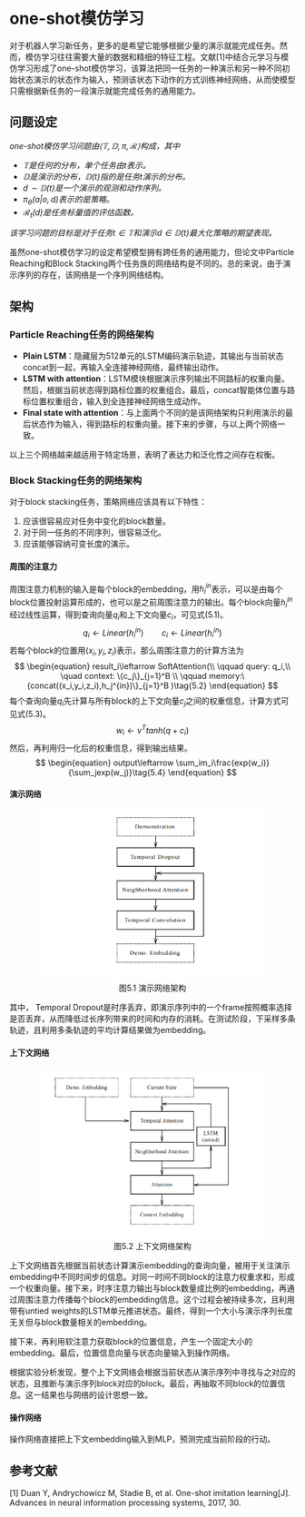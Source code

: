 # one-shot模仿学习

对于机器人学习新任务，更多的是希望它能够根据少量的演示就能完成任务。然而，模仿学习往往需要大量的数据和精细的特征工程。文献[1]中结合元学习与模仿学习形成了one-shot模仿学习，该算法把同一任务的一种演示和另一种不同初始状态演示的状态作为输入，预测该状态下动作的方式训练神经网络，从而使模型只需根据新任务的一段演示就能完成任务的通用能力。

## 问题设定

*one-shot模仿学习问题由$\langle \mathbb{T},\mathbb{D},\pi,\mathcal{R} \rangle$构成，其中*

- *$\mathbb{T}$是任何的分布，单个任务由$t$表示。*
- *$\mathbb{D}$是演示的分布，$\mathbb{D}(t)$指的是任务$t$演示的分布。*
- *$d\sim\mathbb{D}(t)$是一个演示的观测和动作序列。*
- *$\pi_{\theta}(a\vert o,d)$表示的是策略。*
- *$\mathcal{R}_t(d)$是任务标量值的评估函数。*

*该学习问题的目标是对于任务$t\in\mathbb{T}$和演示$d\in\mathbb{D}(t)$最大化策略的期望表现。*

虽然one-shot模仿学习的设定希望模型拥有跨任务的通用能力，但论文中Particle Reaching和Block Stacking两个任务族的网络结构是不同的。总的来说，由于演示序列的存在，该网络是一个序列网络结构。

## 架构

### Particle Reaching任务的网络架构

- **Plain LSTM**：隐藏层为512单元的LSTM编码演示轨迹，其输出与当前状态concat到一起，再输入全连接神经网络，最终输出动作。
- **LSTM with attention**：LSTM模块根据演示序列输出不同路标的权重向量。然后，根据当前状态得到路标位置的权重组合。最后，concat智能体位置与路标位置权重组合，输入到全连接神经网络生成动作。
- **Final state with attention**：与上面两个不同的是该网络架构只利用演示的最后状态作为输入，得到路标的权重向量。接下来的步骤，与以上两个网络一致。

以上三个网络越来越适用于特定场景，表明了表达力和泛化性之间存在权衡。



### Block Stacking任务的网络架构

对于block stacking任务，策略网络应该具有以下特性：

1. 应该很容易应对任务中变化的block数量。
2. 对于同一任务的不同序列，很容易泛化。
3. 应该能够容纳可变长度的演示。

#### 周围的注意力

周围注意力机制的输入是每个block的embedding，用$h_i^{in}$表示，可以是由每个block位置投射运算形成的，也可以是之前周围注意力的输出。每个block向量$h_i^{in}$经过线性运算，得到查询向量$q_i$和上下文向量$c_i$，可见式(5.1)。
$$
\begin{equation}
q_i\leftarrow Linear(h_i^{in})\qquad c_i\leftarrow Linear(h_i^{in})\tag{5.1}
\end{equation}
$$
若每个block的位置用$(x_i,y_i,z_i)$表示，那么周围注意力的计算方法为
$$
\begin{equation}
result_i\leftarrow SoftAttention(\\
\qquad query: q_i,\\
\quad context: \{c_j\}_{j=1}^B \\
\qquad memory:\{concat((x_i,y_i,z_i),h_j^{in})\}_{j=1}^B
)\tag{5.2}
\end{equation}
$$
每个查询向量$q_i$先计算与所有block的上下文向量$c_j$之间的权重信息，计算方式可见式(5.3)。
$$
\begin{equation}
w_i\leftarrow v^T tanh(q+c_i)\tag{5.3}
\end{equation}
$$
然后，再利用归一化后的权重信息，得到输出结果。
$$
\begin{equation}
output\leftarrow \sum_im_i\frac{exp(w_i)}{\sum_jexp(w_j)}\tag{5.4}
\end{equation}
$$


#### 演示网络

<div align="center"><img src="./img/demonstration_network.png" width=400, height=300 /></div>

<div align=center>
    图5.1 演示网络架构
</div>

其中， Temporal Dropout是时序丢弃，即演示序列中的一个frame按照概率选择是否丢弃，从而降低过长序列带来的时间和内存的消耗。在测试阶段，下采样多条轨迹，且利用多条轨迹的平均计算结果做为embedding。



#### 上下文网络

<div align="center"><img src="./img/context_network.png" width=400, height=300 /></div>

<div align=center>
    图5.2 上下文网络架构
</div>

上下文网络首先根据当前状态计算演示embedding的查询向量，被用于关注演示embedding中不同时间步的信息。对同一时间不同block的注意力权重求和，形成一个权重向量。接下来，时序注意力输出与block数量成比例的embedding，再通过周围注意力传播每个block的embedding信息。这个过程会被持续多次，且利用带有untied weights的LSTM单元推进状态。最终，得到一个大小与演示序列长度无关但与block数量相关的embedding。

接下来，再利用软注意力获取block的位置信息，产生一个固定大小的embedding。最后，位置信息向量与状态向量输入到操作网络。

根据实验分析发现，整个上下文网络会根据当前状态从演示序列中寻找与之对应的状态，且推断与演示序列block对应的block。最后，再抽取不同block的位置信息。这一结果也与网络的设计思想一致。



#### 操作网络

操作网络直接把上下文embedding输入到MLP，预测完成当前阶段的行动。



## 参考文献

[1] Duan Y, Andrychowicz M, Stadie B, et al. One-shot imitation learning[J]. Advances in neural information processing systems, 2017, 30.
